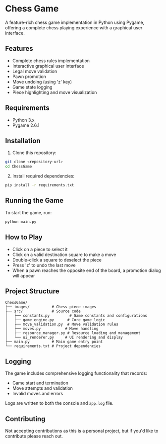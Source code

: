 # Chess Game

A feature-rich chess game implementation in Python using Pygame, offering a complete chess playing experience with a graphical user interface.

## Features

- Complete chess rules implementation
- Interactive graphical user interface
- Legal move validation
- Pawn promotion
- Move undoing (using 'z' key)
- Game state logging
- Piece highlighting and move visualization

## Requirements

- Python 3.x
- Pygame 2.6.1

## Installation

1. Clone this repository:
```bash
git clone <repository-url>
cd ChessGame
```

2. Install required dependencies:
```bash
pip install -r requirements.txt
```

## Running the Game

To start the game, run:
```bash
python main.py
```

## How to Play

- Click on a piece to select it
- Click on a valid destination square to make a move
- Double-click a square to deselect the piece
- Press 'z' to undo the last move
- When a pawn reaches the opposite end of the board, a promotion dialog will appear

## Project Structure

```
ChessGame/
├── images/          # Chess piece images
├── src/             # Source code
│   ├── constants.py         # Game constants and configurations
│   ├── game_engine.py      # Core game logic
│   ├── move_validation.py  # Move validation rules
│   ├── moves.py           # Move handling
│   ├── resource_manager.py # Resource loading and management
│   └── ui_renderer.py     # UI rendering and display
├── main.py          # Main game entry point
└── requirements.txt # Project dependencies
```

## Logging

The game includes comprehensive logging functionality that records:
- Game start and termination
- Move attempts and validation
- Invalid moves and errors

Logs are written to both the console and `app.log` file.

## Contributing

Not accepting contributions as this is a personal project, but if you'd like to contribute please reach out.